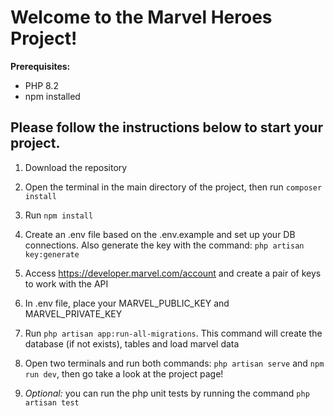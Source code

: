 # Welcome to the Marvel Heroes Project!


**Prerequisites:**
- PHP 8.2
- npm installed
  

## Please follow the instructions below to start your project.

1) Download the repository

2) Open the terminal in the main directory of the project, then run  `composer install`

3) Run `npm install`

4) Create an .env file based on the .env.example and set up your DB connections. Also generate the key with the command: `php artisan key:generate`

5) Access https://developer.marvel.com/account and create a pair of keys to work with the API

6)  In .env file, place your MARVEL_PUBLIC_KEY and MARVEL_PRIVATE_KEY

7) Run `php artisan app:run-all-migrations`. This command will create the database (if not exists), tables and load marvel data

8) Open two terminals and run both commands: `php artisan serve` and `npm run dev`, then go take a look at the project page!

9) *Optional:* you can run the php unit tests by running the command `php artisan test`
